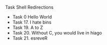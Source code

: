 Task Shell Redirections
- Task 0 Hello World
- Task 17. I hate bins
- Task 19. A to Z
- Task 20. Without C, you would live in hiago
- Task 21. esreveR